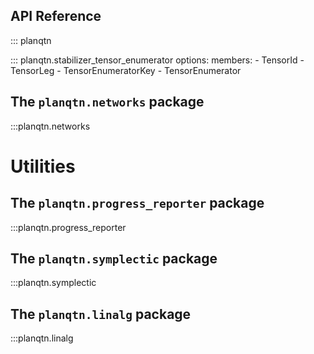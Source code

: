 ## API Reference

::: planqtn 

::: planqtn.stabilizer_tensor_enumerator
    options: 
        members: 
            - TensorId
            - TensorLeg
            - TensorEnumeratorKey
            - TensorEnumerator
        

## The `planqtn.networks` package

:::planqtn.networks

# Utilities

## The `planqtn.progress_reporter` package

:::planqtn.progress_reporter

## The `planqtn.symplectic` package

:::planqtn.symplectic

## The `planqtn.linalg` package

:::planqtn.linalg
